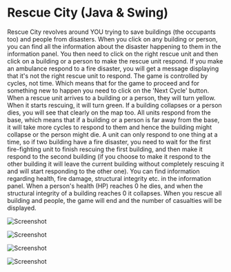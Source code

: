 # Rescue City (Java & Swing)

Rescue City revolves around YOU trying to save buildings (the occupants too) and people from disasters. When you click on any building or person, you can find all the information about the disaster happening to them in the information panel. You then need to click on the right rescue unit and then click on a building or a person to make the rescue unit respond. If you make an ambulance respond to a fire disaster, you will get a message displaying that it's not the right rescue unit to respond.
The game is controlled by cycles, not time. Which means that for the game to proceed and for something new to happen you need to click on the 'Next Cycle' button.
When a rescue unit arrives to a building or a person, they will turn yellow. When it starts rescuing, it will turn green. If a building collapses or a person dies, you will see that clearly on the map too. All units respond from the base, which means that if a building or a person is far away from the base, it will take more cycles to respond to them and hence the building might collapse or the person might die. A unit can only respond to one thing at a time, so if two building have a fire disaster, you need to wait for the first fire-fighting unit to finish rescuing the first building, and then make it respond to the second building (if you choose to make it respond to the other building it will leave the current building without completely rescuing it and will start responding to the other one). You can find information regarding health, fire damage, structural integrity etc. in the information panel. When a person's health (HP) reaches 0 he dies, and when the structural integrity of a building reaches 0 it collapses. 
When you rescue all building and people, the game will end and the number of casualties will be displayed.

![Screenshot](https://github.com/danielashrafk/rescue-city/blob/master/RescueSimulation-M2/r2.png)

![Screenshot](https://github.com/danielashrafk/rescue-city/blob/master/RescueSimulation-M2/r1.png)

![Screenshot](https://github.com/danielashrafk/rescue-city/blob/master/RescueSimulation-M2/r3.png)

![Screenshot](https://github.com/danielashrafk/rescue-city/blob/master/RescueSimulation-M2/r4.png)
